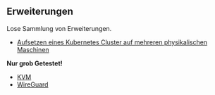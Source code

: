 Erweiterungen
-------------

Lose Sammlung von Erweiterungen.

* [Aufsetzen eines Kubernetes Cluster auf mehreren physikalischen Maschinen](https://github.com/mc-b/lernmaas) 

**Nur grob Getestet!**

* [KVM](KVM.md)
* [WireGuard](WireGuard.md)
 